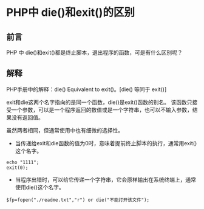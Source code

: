 # PHP中 die()和exit()的区别

## 前言

PHP 中 die()和exit()都是终止脚本，退出程序的函数，可是有什么区别呢？

## 解释

PHP手册中的解释：die() Equivalent to exit()。[die() 等同于 exit()]

exit和die这两个名字指向的是同一个函数，die()是exit()函数的别名。
该函数只接受一个参数，可以是一个程序返回的数值或是一个字符串，也可以不输入参数，结果没有返回值。

虽然两者相同，但通常使用中也有细微的选择性。

- 当传递给exit和die函数的值为0时，意味着提前终止脚本的执行，通常用exit()这个名字。

```
echo "1111";
exit(0);
```

- 当程序出错时，可以给它传递一个字符串，它会原样输出在系统终端上，通常使用die()这个名字。

```
$fp=fopen("./readme.txt","r") or die("不能打开该文件");
```
